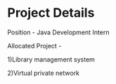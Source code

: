# Project Details
Position - Java Development Intern

Allocated Project -

1)Library management system

2)Virtual private network
